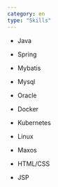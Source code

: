 ```yaml
---
category: en
type: "Skills"
---
```


* Java
* Spring
* Mybatis

* Mysql
* Oracle

* Docker
* Kubernetes

* Linux
* Maxos

* HTML/CSS
* JSP